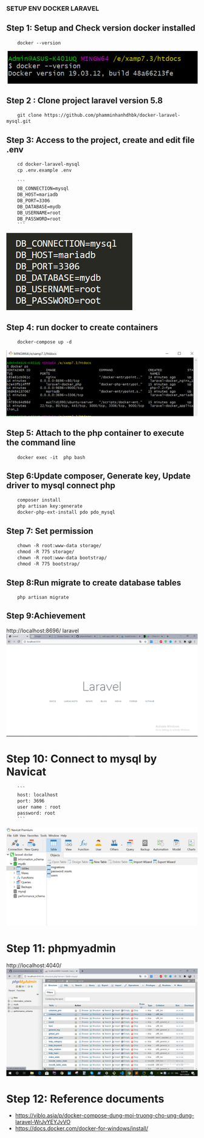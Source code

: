 ### SETUP ENV DOCKER LARAVEL
## Step 1: Setup and Check version docker installed
		docker --version
![alt text](https://github.com/phamminhanhdhbk/docker-laravel-mysql/blob/master/public/images/readme/3.PNG)
## Step 2 : Clone project laravel version 5.8
		git clone https://github.com/phamminhanhdhbk/docker-laravel-mysql.git
## Step 3: Access to the project, create and edit file .env
        cd docker-laravel-mysql
        cp .env.example .env

        ```
        DB_CONNECTION=mysql
        DB_HOST=mariadb
        DB_PORT=3306
        DB_DATABASE=mydb
        DB_USERNAME=root
        DB_PASSWORD=root
        ```

 ![alt text](https://github.com/phamminhanhdhbk/docker-laravel-mysql/blob/master/public/images/readme/5.PNG)

## Step 4: run docker to create containers
		docker-compose up -d
        
![alt text](https://github.com/phamminhanhdhbk/docker-laravel-mysql/blob/master/public/images/readme/2.PNG)
## Step 5: Attach to the php container to execute the command line
        docker exec -it  php bash 
## Step 6:Update composer, Generate key, Update driver to mysql connect php
        composer install
        php artisan key:generate
        docker-php-ext-install pdo pdo_mysql
## Step 7: Set permission
        chown -R root:www-data storage/
        chmod -R 775 storage/
        chown -R root:www-data bootstrap/
        chmod -R 775 bootstrap/
## Step 8:Run migrate to create database tables
        php artisan migrate
## Step 9:Achievement
http://localhost:8696/ laravel
![alt text](https://github.com/phamminhanhdhbk/docker-laravel-mysql/blob/master/public/images/readme/4.PNG)
# Step 10: Connect to mysql by Navicat
        ```
        host: localhost
        port: 3696
        user name : root
        password: root
        ```
![alt text](https://github.com/phamminhanhdhbk/docker-laravel-mysql/blob/master/public/images/readme/1.PNG)
# Step 11: phpmyadmin
 http://localhost:4040/
![alt text](https://github.com/phamminhanhdhbk/docker-laravel-mysql/blob/master/public/images/readme/6.png)
        
# Step 12: Reference documents
- https://viblo.asia/p/docker-compose-dung-moi-truong-cho-ung-dung-laravel-WrJvYEYJvVO
- https://docs.docker.com/docker-for-windows/install/

